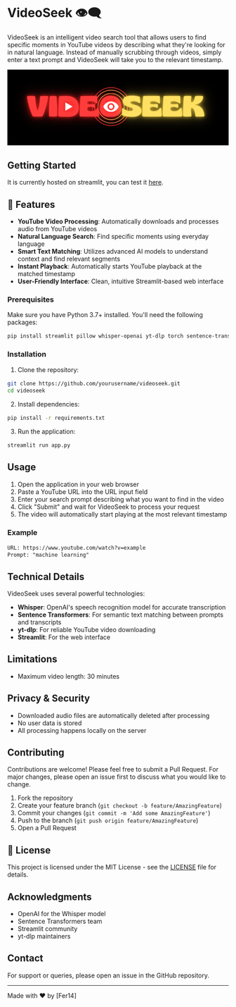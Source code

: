 # VideoSeek 👁️‍🗨️

VideoSeek is an intelligent video search tool that allows users to find specific moments in YouTube videos by describing what they're looking for in natural language. Instead of manually scrubbing through videos, simply enter a text prompt and VideoSeek will take you to the relevant timestamp.

![VideoSeek Logo](logo.png)


## Getting Started

It is currently hosted on streamlit, you can test it [here](https://videoseek.streamlit.app/).


## 🌟 Features

- **YouTube Video Processing**: Automatically downloads and processes audio from YouTube videos
- **Natural Language Search**: Find specific moments using everyday language
- **Smart Text Matching**: Utilizes advanced AI models to understand context and find relevant segments
- **Instant Playback**: Automatically starts YouTube playback at the matched timestamp
- **User-Friendly Interface**: Clean, intuitive Streamlit-based web interface

### Prerequisites

Make sure you have Python 3.7+ installed. You'll need the following packages:

```bash
pip install streamlit pillow whisper-openai yt-dlp torch sentence-transformers
```

### Installation

1. Clone the repository:
```bash
git clone https://github.com/yourusername/videoseek.git
cd videoseek
```

2. Install dependencies:
```bash
pip install -r requirements.txt
```

3. Run the application:
```bash
streamlit run app.py
```

## Usage

1. Open the application in your web browser
2. Paste a YouTube URL into the URL input field
3. Enter your search prompt describing what you want to find in the video
4. Click "Submit" and wait for VideoSeek to process your request
5. The video will automatically start playing at the most relevant timestamp

### Example

```plaintext
URL: https://www.youtube.com/watch?v=example
Prompt: "machine learning"
```

## Technical Details

VideoSeek uses several powerful technologies:

- **Whisper**: OpenAI's speech recognition model for accurate transcription
- **Sentence Transformers**: For semantic text matching between prompts and transcripts
- **yt-dlp**: For reliable YouTube video downloading
- **Streamlit**: For the web interface

## Limitations

- Maximum video length: 30 minutes

## Privacy & Security

- Downloaded audio files are automatically deleted after processing
- No user data is stored
- All processing happens locally on the server

## Contributing

Contributions are welcome! Please feel free to submit a Pull Request. For major changes, please open an issue first to discuss what you would like to change.

1. Fork the repository
2. Create your feature branch (`git checkout -b feature/AmazingFeature`)
3. Commit your changes (`git commit -m 'Add some AmazingFeature'`)
4. Push to the branch (`git push origin feature/AmazingFeature`)
5. Open a Pull Request

## 📄 License

This project is licensed under the MIT License - see the [LICENSE](LICENSE) file for details.

## Acknowledgments

- OpenAI for the Whisper model
- Sentence Transformers team
- Streamlit community
- yt-dlp maintainers

## Contact

For support or queries, please open an issue in the GitHub repository.

---

Made with ❤️ by [Fer14]
